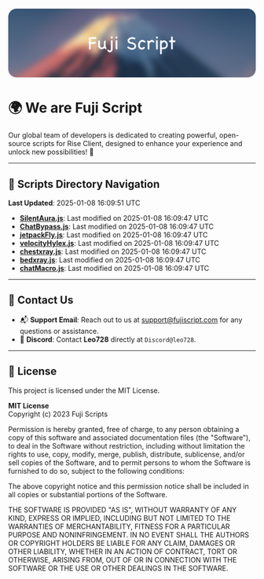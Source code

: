 ![Banner](.github/b.webp)

# 🌍 **We are Fuji Script**

Our global team of developers is dedicated to creating powerful, open-source scripts for Rise Client, designed to enhance your experience and unlock new possibilities! 🌟

---
<!-- SCRIPTS_NAVIGATION_START -->
## 📂 **Scripts Directory Navigation**

**Last Updated**: 2025-01-08 16:09:51 UTC

- **[SilentAura.js](scripts/SilentAura.js)**: Last modified on 2025-01-08 16:09:47 UTC
- **[ChatBypass.js](scripts/ChatBypass.js)**: Last modified on 2025-01-08 16:09:47 UTC
- **[jetpackFly.js](scripts/jetpackFly.js)**: Last modified on 2025-01-08 16:09:47 UTC
- **[velocityHylex.js](scripts/velocityHylex.js)**: Last modified on 2025-01-08 16:09:47 UTC
- **[chestxray.js](scripts/chestxray.js)**: Last modified on 2025-01-08 16:09:47 UTC
- **[bedxray.js](scripts/bedxray.js)**: Last modified on 2025-01-08 16:09:47 UTC
- **[chatMacro.js](scripts/chatMacro.js)**: Last modified on 2025-01-08 16:09:47 UTC

<!-- SCRIPTS_NAVIGATION_END -->

---

## 💬 **Contact Us**  
- 📬 **Support Email**: Reach out to us at [support@fujiscript.com](mailto:support@fujiscript.com) for any questions or assistance.  
- 💬 **Discord**: Contact **Leo728** directly at `Discord@leo728`.

---

## 📜 **License**

This project is licensed under the MIT License.  

**MIT License**  
Copyright (c) 2023 Fuji Scripts  

Permission is hereby granted, free of charge, to any person obtaining a copy of this software and associated documentation files (the "Software"), to deal in the Software without restriction, including without limitation the rights to use, copy, modify, merge, publish, distribute, sublicense, and/or sell copies of the Software, and to permit persons to whom the Software is furnished to do so, subject to the following conditions:  

The above copyright notice and this permission notice shall be included in all copies or substantial portions of the Software.  

THE SOFTWARE IS PROVIDED "AS IS", WITHOUT WARRANTY OF ANY KIND, EXPRESS OR IMPLIED, INCLUDING BUT NOT LIMITED TO THE WARRANTIES OF MERCHANTABILITY, FITNESS FOR A PARTICULAR PURPOSE AND NONINFRINGEMENT. IN NO EVENT SHALL THE AUTHORS OR COPYRIGHT HOLDERS BE LIABLE FOR ANY CLAIM, DAMAGES OR OTHER LIABILITY, WHETHER IN AN ACTION OF CONTRACT, TORT OR OTHERWISE, ARISING FROM, OUT OF OR IN CONNECTION WITH THE SOFTWARE OR THE USE OR OTHER DEALINGS IN THE SOFTWARE.  
